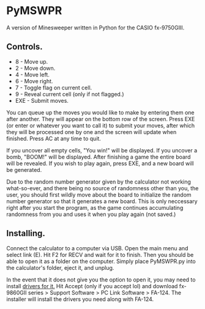 # PyMSWPR

A version of Minesweeper written in Python for the CASIO fx-9750GIII.

## Controls.

- 8   - Move up.
- 2   - Move down.
- 4   - Move left.
- 6   - Move right.
- 7   - Toggle flag on current cell.
- 9   - Reveal current cell (only if not flagged.)
- EXE - Submit moves.

You can queue up the moves you would like to make by entering them one after another. They will appear on the bottom row of the screen. Press EXE (or enter or whatever you want to call it) to submit your moves, after which they will be processed one by one and the screen will update when finished. Press AC at any time to quit.

If you uncover all empty cells, "You win!" will be displayed. If you uncover a bomb, "BOOM!" will be displayed. After finishing a game the entire board will be revealed. If you wish to play again, press EXE, and a new board will be generated.

Due to the random number generator given by the calculator not working what-so-ever, and there being no source of randomness other than you, the user, you should first wildly move about the board to initialize the random number generator so that it generates a new board. This is only neccessary right after you start the program, as the game continues accumulating randomness from you and uses it when you play again (not saved.)

## Installing.

Connect the calculator to a computer via USB. Open the main menu and select link (E). Hit F2 for RECV and wait for it to finish. Then you should be able to open it as a folder on the computer. Simply place PyMSWPR.py into the calculator's folder, eject it, and unplug.

In the event that it does not give you the option to open it, you may need to install [drivers for it.](https://edu.casio.com/support/en/agreement.html#2 "Link to download page") Hit Accept (only if you accept lol) and download fx-9860GII series > Support Software > PC Link Software > FA-124. The installer will install the drivers you need along with FA-124.
